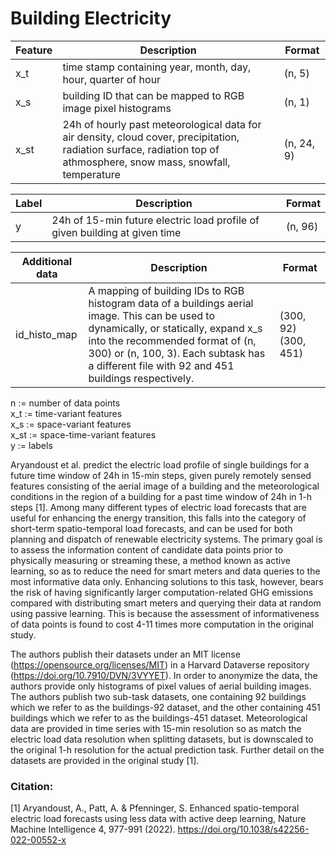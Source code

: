 # Building Electricity

| Feature | Description | Format |
| --- | ----------- | ----------- |
| x_t | time stamp containing year, month, day, hour, quarter of hour | (n, 5) |
| x_s | building ID that can be mapped to RGB image pixel histograms | (n, 1) |
| x_st | 24h of hourly past meteorological data for air density, cloud cover, precipitation, radiation surface, radiation top of athmosphere, snow mass, snowfall, temperature  | (n, 24, 9) |


| Label | Description | Format |
| --- | ----------- | ----------- |
| y | 24h of 15-min future electric load profile of given building at given time | (n, 96) |


| Additional data | Description | Format |
| --- | ----------- | ----------- |
| id_histo_map | A mapping of building IDs to RGB histogram data of a buildings aerial image. This can be used to dynamically, or statically, expand x_s into the recommended format of (n, 300) or (n, 100, 3). Each subtask has a different file with 92 and 451 buildings respectively. | (300, 92) (300, 451) |

n := number of data points <br />
x_t := time-variant features <br />
x_s := space-variant features <br />
x_st := space-time-variant features <br />
y := labels

Aryandoust et al. predict the electric load profile of single buildings for a future time window of 24h in 15-min steps, given purely remotely sensed features consisting of the aerial image of a building and the meteorological conditions in the region of a building for a past time window of 24h in 1-h steps [1]. Among many different types of electric load forecasts that are useful for enhancing the energy transition, this falls into the category of short-term spatio-temporal load forecasts, and can be used for both planning and dispatch of renewable electricity systems. The primary goal is to assess the information content of candidate data points prior to physically measuring or streaming these, a method known as active learning, so as to reduce the need for smart meters and data queries to the most informative data only. Enhancing solutions to this task, however, bears the risk of having significantly larger computation-related GHG emissions compared with distributing smart meters and querying their data at random using passive learning. This is because the assessment of informativeness of data points is found to cost 4-11 times more computation in the original study.

The authors publish their datasets under an MIT license (https://opensource.org/licenses/MIT) in a Harvard Dataverse repository (https://doi.org/10.7910/DVN/3VYYET). In order to anonymize the data, the authors provide only histograms of pixel values of aerial building images. The authors publish two sub-task datasets, one containing 92 buildings which we refer to as the buildings-92 dataset, and the other containing 451 buildings which we refer to as the buildings-451 dataset. Meteorological data are provided in time series with 15-min resolution so as match the electric load data resolution when splitting datasets, but is downscaled to the original 1-h resolution for the actual prediction task. Further detail on the datasets are provided in the original study [1].

### Citation:
[1] Aryandoust, A., Patt, A. & Pfenninger, S. Enhanced spatio-temporal electric 
load forecasts using less data with active deep learning, Nature Machine 
Intelligence 4, 977-991 (2022). https://doi.org/10.1038/s42256-022-00552-x

